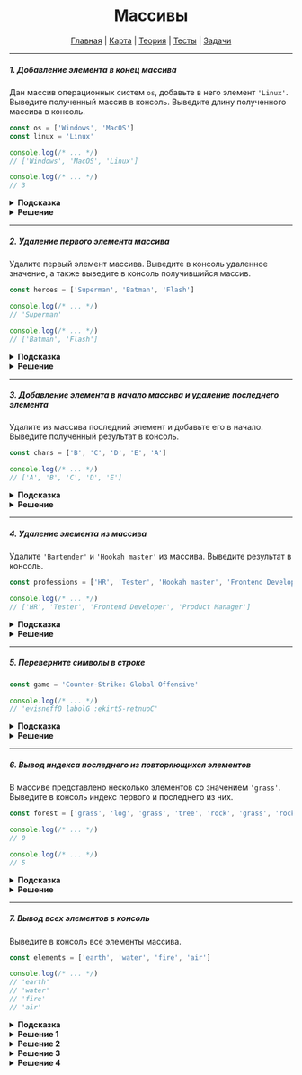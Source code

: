 <div align="center">

# Массивы

[Главная](https://github.com/dollaween/junior-roadmap/)
|
[Карта](/roadmap/README.md)
|
[Теория](/theory/README.md)
|
[Тесты](/tests/README.md)
|
[Задачи](/tasks/README.md)

</div>

---

##### 1. Добавление элемента в конец массива

Дан массив операционных систем `os`, добавьте в него элемент `'Linux'`. Выведите полученный массив в консоль. Выведите длину полученного массива в консоль.

```js
const os = ['Windows', 'MacOS']
const linux = 'Linux'

console.log(/* ... */)
// ['Windows', 'MacOS', 'Linux']

console.log(/* ... */)
// 3
```

<details><summary><b>Подсказка</b></summary>
<p>

Для добавления элемента в массив, используйте метод `push()`.

</p>
</details>

<details><summary><b>Решение</b></summary>
<p>

```js
const os = ['Windows', 'MacOS']
const linux = 'Linux'

const length = os.push('Linux')

console.log(os)
console.log(length)

// либо
console.log(os.length)
```

</p>
</details>

---

##### 2. Удаление первого элемента массива

Удалите первый элемент массива. Выведите в консоль удаленное значение, а также выведите в консоль получившийся массив.

```js
const heroes = ['Superman', 'Batman', 'Flash']

console.log(/* ... */)
// 'Superman'

console.log(/* ... */)
// ['Batman', 'Flash']
```

<details><summary><b>Подсказка</b></summary>
<p>

Для удаления первого элемента массива, используйте метод `shift()`.

</p>
</details>

<details><summary><b>Решение</b></summary>
<p>

```js
const heroes = ['Superman', 'Batman', 'Flash']

console.log(heroes.shift())
console.log(heroes)
```

</p>
</details>

---

##### 3. Добавление элемента в начало массива и удаление последнего элемента

Удалите из массива последний элемент и добавьте его в начало. Выведите полученный результат в консоль.

```js
const chars = ['B', 'C', 'D', 'E', 'A']

console.log(/* ... */)
// ['A', 'B', 'C', 'D', 'E']
```

<details><summary><b>Подсказка</b></summary>
<p>

Для удаления последнего элемента, используйте метод `pop()`.

Для вставки элемента в начало массива, используйте метод `unshift()`.

</p>
</details>

<details><summary><b>Решение</b></summary>
<p>

```js
const chars = ['B', 'C', 'D', 'E', 'A']

const char = chars.pop()

chars.unshift(char)

console.log(chars)
```

</p>
</details>

---

##### 4. Удаление элемента из массива

Удалите `'Bartender'` и `'Hookah master'` из массива. Выведите результат в консоль.

```js
const professions = ['HR', 'Tester', 'Hookah master', 'Frontend Developer', 'Product Manager', 'Bartender']

console.log(/* ... */)
// ['HR', 'Tester', 'Frontend Developer', 'Product Manager']
```

<details><summary><b>Подсказка</b></summary>
<p>

Для удаления элементов из массива по индексу, используйте метод `splice()`.

</p>
</details>

<details><summary><b>Решение</b></summary>
<p>

```js
const professions = ['HR', 'Tester', 'Hookah master', 'Frontend Developer', 'Product Manager', 'Bartender']

professions.splice(2, 1)
professions.splice(4, 1)

console.log(professions)
```

</p>
</details>

---

##### 5. Переверните символы в строке

```js
const game = 'Counter-Strike: Global Offensive'

console.log(/* ... */)
// 'evisneffO labolG :ekirtS-retnuoC'
```

<details><summary><b>Подсказка</b></summary>
<p>

Для разбиения строки на массив, используйте метод `split(separator)`.

Для переворчавания элементов массива, используйте метод `reverse()`.

Для объединения элементов массива в строку, используйте метод `join(separator)`.

</p>
</details>

<details><summary><b>Решение</b></summary>
<p>

```js
const game = 'Counter-Strike: Global Offensive'

let result = game.split('')
result = result.reverse()
result = result.join('')

console.log(result)
```

Используя цепь методов, можно написать решение в одну строку:
```js
const game = 'Counter-Strike: Global Offensive'

console.log(game.split('').reverse().join(''))
```

</p>
</details>

---

##### 6. Вывод индекса последнего из повторяющихся элементов

В массиве представлено несколько элементов со значением `'grass'`. Выведите в консоль индекс первого и последнего из них.

```js
const forest = ['grass', 'log', 'grass', 'tree', 'rock', 'grass', 'rock']

console.log(/* ... */)
// 0

console.log(/* ... */)
// 5
```

<details><summary><b>Подсказка</b></summary>
<p>

Для возвращения первого индекса, по которому элемент может быть найден, используйте метод `indexOf()`.

Для возвращения последнего индекса, по которому элемент может быть найден, используйте метод `lastIndexOf()`.

</p>
</details>

<details><summary><b>Решение</b></summary>
<p>

```js
const forest = ['grass', 'log', 'grass', 'tree', 'rock', 'grass', 'rock']

console.log(forest.indexOf('grass'))
console.log(forest.lastIndexOf('grass'))
```

</p>
</details>

---

##### 7. Вывод всех элементов в консоль

Выведите в консоль все элементы массива.

```js
const elements = ['earth', 'water', 'fire', 'air']

console.log(/* ... */)
// 'earth'
// 'water'
// 'fire'
// 'air'
```

<details><summary><b>Подсказка</b></summary>
<p>

Для перебора элементов массива, используйте методы `forEach()`, `map()`, или циклы `for`, `while`.

</p>
</details>

<details><summary><b>Решение 1</b></summary>
<p>

Решение через метод `forEach()`:
```js
const elements = ['earth', 'water', 'fire', 'air']

elements.forEach((elem) => {
  console.log(elem)
})
```

</p>
</details>

<details><summary><b>Решение 2</b></summary>
<p>

Решение через метод `map()`:
```js
const elements = ['earth', 'water', 'fire', 'air']

elements.map((elem) => {
  console.log(elem)
})
```

</p>
</details>

<details><summary><b>Решение 3</b></summary>
<p>

Решение через цикл `for`:
```js
const elements = ['earth', 'water', 'fire', 'air']

for (let i = 0; i < elements.length; i++) {
  console.log(elements[i])
}
```

</p>
</details>

<details><summary><b>Решение 4</b></summary>
<p>

Решение через цикл `while`:
```js
const elements = ['earth', 'water', 'fire', 'air']

let i = 0

while (i < elements.length) {
  console.log(elements[i])
  i++
}
```

</p>
</details>













